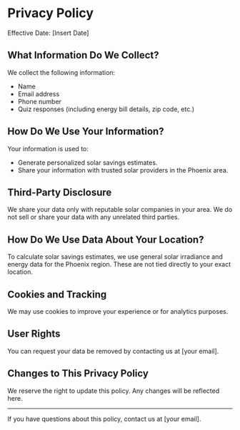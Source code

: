 # Privacy Policy

Effective Date: [Insert Date]

## What Information Do We Collect?
We collect the following information:
- Name
- Email address
- Phone number
- Quiz responses (including energy bill details, zip code, etc.)

## How Do We Use Your Information?
Your information is used to:
- Generate personalized solar savings estimates.
- Share your information with trusted solar providers in the Phoenix area.

## Third-Party Disclosure
We share your data only with reputable solar companies in your area. We do not sell or share your data with any unrelated third parties.

## How Do We Use Data About Your Location?
To calculate solar savings estimates, we use general solar irradiance and energy data for the Phoenix region. These are not tied directly to your exact location.

## Cookies and Tracking
We may use cookies to improve your experience or for analytics purposes.

## User Rights
You can request your data be removed by contacting us at [your email].

## Changes to This Privacy Policy
We reserve the right to update this policy. Any changes will be reflected here.

---

If you have questions about this policy, contact us at [your email].

